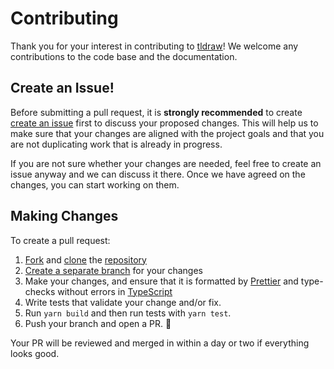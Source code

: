 # Contributing

Thank you for your interest in contributing to [tldraw](https://github.com/tldraw/tldraw)! We welcome any contributions to the code base and the documentation.

## Create an Issue!

Before submitting a pull request, it is **strongly recommended** to create [create an issue](https://github.com/tldraw/tldraw/issues/new/choose) first to discuss your proposed changes. This will help us to make sure that your changes are aligned with the project goals and that you are not duplicating work that is already in progress.

If you are not sure whether your changes are needed, feel free to create an issue anyway and we can discuss it there. Once we have agreed on the changes, you can start working on them.

## Making Changes

To create a pull request:

1. [Fork](https://docs.github.com/en/github/getting-started-with-github/fork-a-repo) and [clone](https://docs.github.com/en/github/creating-cloning-and-archiving-repositories/cloning-a-repository) the [repository](https://github.com/tldraw/tldraw)
2. [Create a separate branch](https://docs.github.com/en/desktop/contributing-and-collaborating-using-github-desktop/managing-branches) for your changes
3. Make your changes, and ensure that it is formatted by [Prettier](https://prettier.io) and type-checks without errors in [TypeScript](https://www.typescriptlang.org/)
4. Write tests that validate your change and/or fix.
5. Run `yarn build` and then run tests with `yarn test`.
6. Push your branch and open a PR. 🚀

Your PR will be reviewed and merged in within a day or two if everything looks good.
